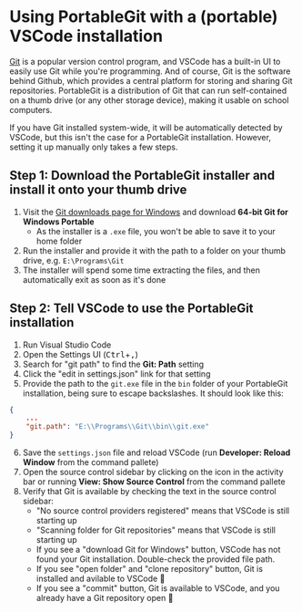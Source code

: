 # Using PortableGit with a (portable) VSCode installation

[Git](https://git-scm.com/) is a popular version control program, and VSCode has a built-in UI to easily use Git while you're programming. And of course, Git is the software behind Github,
which provides a central platform for storing and sharing Git repositories. PortableGit is a distribution of Git that can run self-contained on a thumb drive (or any other storage device), making it usable on school computers.

If you have Git installed system-wide, it will be automatically detected by VSCode, but this isn't the case for a PortableGit installation. However, setting it up manually only takes a few steps.

## Step 1: Download the PortableGit installer and install it onto your thumb drive

1) Visit the [Git downloads page for Windows](https://git-scm.com/download/win) and download **64-bit Git for Windows Portable**
    - As the installer is a `.exe` file, you won't be able to save it to your home folder
2) Run the installer and provide it with the path to a folder on your thumb drive, e.g. `E:\Programs\Git`
3) The installer will spend some time extracting the files, and then automatically exit as soon as it's done

## Step 2: Tell VSCode to use the PortableGit installation

1) Run Visual Studio Code
2) Open the Settings UI (<kbd>Ctrl</kbd>+<kbd>,</kbd>)
3) Search for "git path" to find the **Git: Path** setting
4) Click the "edit in settings.json" link for that setting
5) Provide the path to the `git.exe` file in the `bin` folder of your PortableGit installation, being sure to escape backslashes. It should look like this:
```json
{
    ...
    "git.path": "E:\\Programs\\Git\\bin\\git.exe"
}
```
6) Save the `settings.json` file and reload VSCode (run **Developer: Reload Window** from the command pallete)
7) Open the source control sidebar by clicking on the icon in the activity bar or running **View: Show Source Control** from the command pallete
8) Verify that Git is available by checking the text in the source control sidebar:
    * "No source control providers registered" means that VSCode is still starting up
    * "Scanning folder for Git repositories" means that VSCode is still starting up
    * If you see a "download Git for Windows" button, VSCode has not found your Git installation. Double-check the provided file path.
    * If you see "open folder" and "clone repository" button, Git is installed and avilable to VSCode 🎉
    * If you see a "commit" button, Git is available to VSCode, and you already have a Git repository open 🎉
